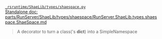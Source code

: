 [`_rsruntime/ShaeLib/types/shaespace.py`](/_rsruntime/ShaeLib/types/shaespace.py "Source")  
[Standalone doc: parts/RunServer/ShaeLib/types/shaespace/RunServer.ShaeLib.types.shaespace.ShaeSpace.md](RunServer.ShaeLib.types.shaespace.ShaeSpace)  
> A decorator to turn a class('s __dict__) into a SimpleNamespace